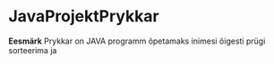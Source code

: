 # JavaProjektPrykkar
**Eesmärk**
Prykkar on JAVA programm õpetamaks inimesi õigesti prügi sorteerima ja 
